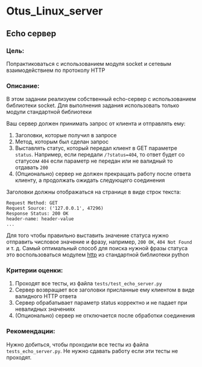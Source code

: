 # Otus_Linux_server
## Echo сервер

### Цель:

Попрактиковаться с использованием модуля socket и сетевым взаимодействием по протоколу HTTP

### Описание:

В этом задании реализуем собственный echo-сервер с использованием библиотеки socket.
Для выполнения задания использовать только модули стандартной библиотеки

Ваш сервер должен принимать запрос от клиента и отправлять ему:

1. Заголовки, которые получил в запросе
2. Метод, которым был сделан запрос
3. Выставлять статус, который передал клиент в GET параметре `status`. Например, если передали `/?status=404`, 
то ответ будет со статусом `404` если параметр не передан или не валидный то отдавать `200`
4. (Опционально) сервер не должен прекращать работу после ответа клиенту, а продолжать ожидать следующего соединения

Заголовки должны отображаться на странице в виде строк текста:

```shell
Request Method: GET
Request Source: ('127.0.0.1', 47296)
Response Status: 200 OK
header-name: header-value
...
```

Для того чтобы правильно выставить значение статуса нужно отправить числовое значение и фразу, например, `200 OK`, 
`404 Not Found` и т. д. Самый оптимальный способ для поиска нужной фразы статуса это воспользоваться модулем
[http](https://docs.python.org/3/library/http.html) из стандартной библиотеки python

### Критерии оценки:

1. Проходят все тесты, из файла `tests/test_echo_server.py`
2. Сервер возвращает все заголовки присланные ему клиентом в виде валидного HTTP ответа
3. Сервер обрабатывает параметр status корректно и не падает при невалидных значениях
4. (Опционально) сервер не отключается после обработки соединения

### Рекомендации:

Нужно добиться, чтобы проходили все тесты из файла `tests_echo_server.py`.
Не нужно сдавать работу если эти тесты не проходят.
